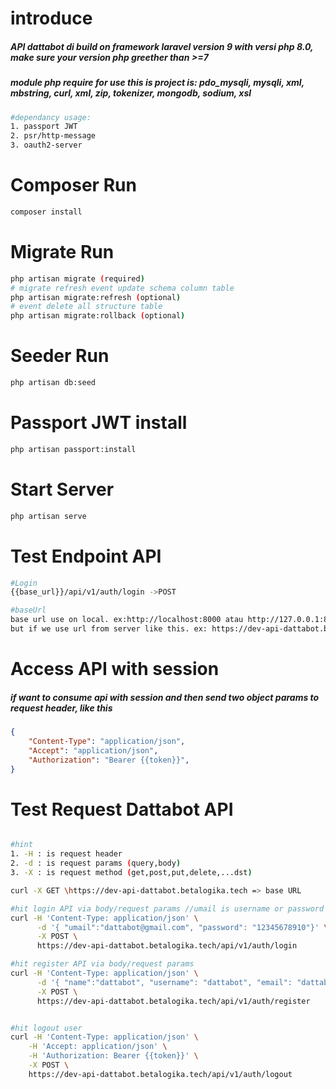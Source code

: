 # introduce

<h5>API dattabot di build on framework laravel version 9 with versi php 8.0, make sure your version php greether than >=7 </h5>

<h5>
module php require for use this is project is: pdo_mysqli, mysqli, xml, mbstring, curl, xml, zip, tokenizer, mongodb, sodium, xsl
</h5>

```bash
#dependancy usage:
1. passport JWT
2. psr/http-message
3. oauth2-server

```

# Composer Run

```Bash
composer install
```

# Migrate Run

```Bash
php artisan migrate (required)
# migrate refresh event update schema column table
php artisan migrate:refresh (optional)
# event delete all structure table
php artisan migrate:rollback (optional)

```

# Seeder Run

```Bash
php artisan db:seed
```

# Passport JWT install

```Bash
php artisan passport:install
```

# Start Server

```Bash
php artisan serve
```

# Test Endpoint API

```Bash
#Login
{{base_url}}/api/v1/auth/login ->POST

#baseUrl
base url use on local. ex:http://localhost:8000 atau http://127.0.0.1:8000
but if we use url from server like this. ex: https://dev-api-dattabot.betalogika.tech
```

# Access API with session

<h5>if want to consume api with session and then send two object params to request header, like this</h5>

```JSON
{
    "Content-Type": "application/json",
    "Accept": "application/json",
    "Authorization": "Bearer {{token}}",
}
```

# Test Request Dattabot API

```Bash

#hint
1. -H : is request header
2. -d : is request params (query,body)
3. -X : is request method (get,post,put,delete,...dst)

curl -X GET \https://dev-api-dattabot.betalogika.tech => base URL

#hit login API via body/request params //umail is username or password
curl -H 'Content-Type: application/json' \
      -d '{ "umail":"dattabot@gmail.com", "password": "12345678910"}' \
      -X POST \
      https://dev-api-dattabot.betalogika.tech/api/v1/auth/login

#hit register API via body/request params
curl -H 'Content-Type: application/json' \
      -d '{ "name":"dattabot", "username": "dattabot", "email": "dattabot@gmail.com", "password": "12345", "password_confirmation": "12345"}' \
      -X POST \
      https://dev-api-dattabot.betalogika.tech/api/v1/auth/register


#hit logout user
curl -H 'Content-Type: application/json' \
    -H 'Accept: application/json' \
    -H 'Authorization: Bearer {{token}}' \
    -X POST \
    https://dev-api-dattabot.betalogika.tech/api/v1/auth/logout

```
